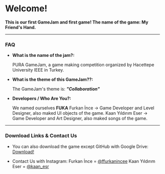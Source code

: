 # Welcome!

**This is our first GameJam and first game! The name of the game: My Friend's Hand.**


------------



### FAQ

- **What is the name of the jam?:**

	PURA GameJam, a game making competition organized by Hacettepe University IEEE in Turkey.
- **What is the theme of this GameJam??:**

	The GameJam's theme is: ***"Collaboration"***

- **Developers / Who Are You?:**

	We named ourselves **FUKA**
	Furkan İnce -> Game Developer and Level Designer, also maked UI objects of the game.
	Kaan Yıldırım Eser -> Game Developer and Art Designer, also maked songs of the game.

------------

### Download Links & Contact Us

- You can also download the game except GitHub with Google Drive:
	[Download!](https://drive.google.com/file/d/1lCzJ44jcVCTXzXkS5oEo971Hvdl1sdp2/view?usp=sharing "Download!")

- Contact Us with Instagram:
	Furkan İnce = [@ffurkanincee](instagram.com/ffurkanincee/ "@ffurkanincee")
	Kaan Yıldırım Eser = [@kaan_esr](instagram.com/kaan_esr/ "@kaan_esr")
